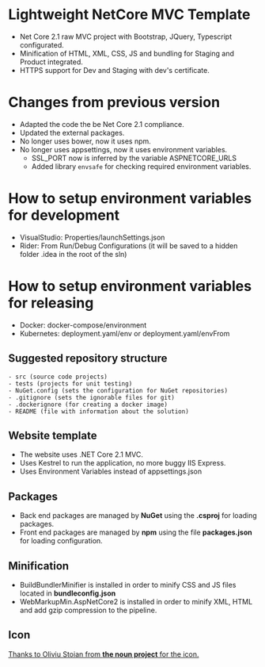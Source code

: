 # Lightweight NetCore MVC Template

- Net Core 2.1 raw MVC project with Bootstrap, JQuery, Typescript configurated.
- Minification of HTML, XML, CSS, JS and bundling for Staging and Product integrated.
- HTTPS support for Dev and Staging with dev's certificate.

# Changes from previous version

- Adapted the code the be Net Core 2.1 compliance.
- Updated the external packages.
- No longer uses bower, now it uses npm.
- No longer uses appsettings, now it uses environment variables.
  - SSL_PORT now is inferred by the variable ASPNETCORE_URLS
  - Added library `envsafe` for checking required environment variables.

# How to setup environment variables for development

- VisualStudio: Properties/launchSettings.json
- Rider: From Run/Debug Configurations (it will be saved to a hidden folder .idea in the root of the sln)

# How to setup environment variables for releasing

- Docker: docker-compose/environment
- Kubernetes: deployment.yaml/env or deployment.yaml/envFrom

## Suggested repository structure

```
- src (source code projects)
- tests (projects for unit testing)
- NuGet.config (sets the configuration for NuGet repositories)
- .gitignore (sets the ignorable files for git)
- .dockerignore (for creating a docker image)
- README (file with information about the solution)
```

## Website template

- The website uses .NET Core 2.1 MVC.
- Uses Kestrel to run the application, no more buggy IIS Express.
- Uses Environment Variables instead of appsettings.json

## Packages

- Back end packages are managed by **NuGet** using the **.csproj** for loading packages.
- Front end packages are managed by **npm** using the file **packages.json** for loading configuration.

## Minification

- BuildBundlerMinifier is installed in order to minify CSS and JS files located in **bundleconfig.json**
- WebMarkupMin.AspNetCore2 is installed in order to minify XML, HTML and add gzip compression to the pipeline.

## Icon

[Thanks to Oliviu Stoian from **the noun project** for the icon.](https://thenounproject.com/smashicons/)